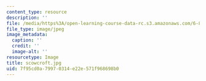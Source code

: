```yaml
---
content_type: resource
description: ''
file: /media/https%3A/open-learning-course-data-rc.s3.amazonaws.com/6-805-ethics-and-the-law-on-the-electronic-frontier-fall-2005/7f95cd0a79970314e22e571f968698b0_scowcroft.jpg
file_type: image/jpeg
image_metadata:
  caption: ''
  credit: ''
  image-alt: ''
resourcetype: Image
title: scowcroft.jpg
uid: 7f95cd0a-7997-0314-e22e-571f968698b0
---
```

